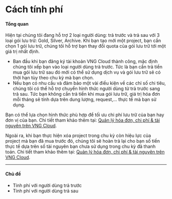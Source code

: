 # Cách tính phí

#### Tổng quan <a href="#cachtinhphi-tongquan" id="cachtinhphi-tongquan"></a>

Hiện tại chúng tôi đang hỗ trợ 2 loại người dùng: trả trước và trả sau với 3 loại gói lưu trữ: Gold, Silver, Archive. Khi bạn tạo mới một project, bạn cần chọn 1 gói lưu trữ, chúng tôi hỗ trợ bạn thay đổi quota của gói lưu trữ tới một giá trị nhất định.&#x20;

* Ban đầu khi bạn đăng ký tài khoản VNG Cloud thành công, mặc định chúng tôi xếp bạn vào loại người dùng trả trước. Tức là bạn cần trả tiền mua gói lưu trữ sau đó mới có thể sử dụng dịch vụ và gói lưu trữ sẽ có thời hạn tùy theo chu kỳ mà bạn chọn.
* Nếu bạn có nhu cầu và đảm bảo một vài điều kiện về các chỉ số chi tiêu, chúng tôi có thể hỗ trợ chuyển hình thức người dùng từ trả trước sang trả sau. Tức bạn không cần trả tiền khi mua gói lưu trữ, giá trị hóa đơn mỗi tháng sẽ tính dựa trên dung lượng, request,... thực tế mà bạn sử dụng.&#x20;

Bạn có thể lựa chọn hình thức phù hợp để tối ưu chi phí lưu trữ của bạn hay đơn vị của bạn. Chi tiết tham khảo thêm tại: [Quản lý hóa đơn, chi phí & tài nguyên trên VNG Cloud](../../../../quan-ly-hoa-don-chi-phi-and-tai-nguyen-tren-vng-cloud/).

Ngoài ra, khi bạn thực hiện xóa project trong chu kỳ còn hiệu lực của project mà bạn đã mua trước đó, chúng tôi sẽ hoàn trả lại cho bạn số tiền thực tế dựa trên số tài nguyên bạn chưa sử dụng trong chu kỳ đã thanh toán. Chi tiết tham khảo thêm tại:  [Quản lý hóa đơn, chi phí & tài nguyên trên VNG Cloud](../../../../quan-ly-hoa-don-chi-phi-and-tai-nguyen-tren-vng-cloud/).

***

#### Chủ đề <a href="#cachtinhphi-chude" id="cachtinhphi-chude"></a>

* Tính phí với người dùng trả trước
* Tính phí với người dùng trả sau

